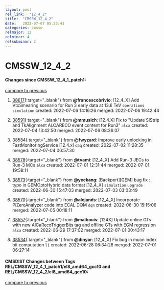 ```yaml
---
layout: post
rel_link:  "12_4_2"
title:  "CMSSW_12_4_2"
date:   2022-07-07 05:23:41
categories: cmssw
relmajor: 12
relminor: 4
relsubminor: 2
---
```


# CMSSW_12_4_2
#### Changes since CMSSW_12_4_1_patch1:
[compare to previous](https://github.com/cms-sw/cmssw/compare/CMSSW_12_4_1_patch1...CMSSW_12_4_2)



1. [38617](http://github.com/cms-sw/cmssw/pull/38617){:target="_blank"}  from **@francescobrivio**: [12_4_X] Add VtxSmearing scenario for Run 3 early data at 13.6 TeV `operations` `simulation` created: 2022-07-06 14:16:26 merged: 2022-07-06 19:42:44

2. [38591](http://github.com/cms-sw/cmssw/pull/38591){:target="_blank"}  from **@mmusich**: [12.4.X] Fix to "Update SiStrip and TkAlignment ALCARECO event content for Run3" `alca` created: 2022-07-04 13:42:50 merged: 2022-07-06 08:26:07

3. [38584](http://github.com/cms-sw/cmssw/pull/38584){:target="_blank"}  from **@fwyzard**: Improve early unlocking in FastMonitoringService [12.4.x] `daq` created: 2022-07-02 11:28:35 merged: 2022-07-04 06:57:30

4. [38578](http://github.com/cms-sw/cmssw/pull/38578){:target="_blank"}  from **@tvami**: [12_4_X] Add Run-3 JECs to Run-3 MCs `alca` created: 2022-07-01 12:31:44 merged: 2022-07-01 19:58:11

5. [38573](http://github.com/cms-sw/cmssw/pull/38573){:target="_blank"}  from **@yeckang**: [Backport][GEM]  bug fix : typo in GEMOptoHybrid data format [12_4_X] `simulation` `upgrade` created: 2022-06-30 15:47:03 merged: 2022-07-03 03:03:49

6. [38570](http://github.com/cms-sw/cmssw/pull/38570){:target="_blank"}  from **@alejands**: [12_4_X] Incorporate PiZeroAnalyzer code into ECAL DQM `dqm` created: 2022-06-30 15:15:06 merged: 2022-07-05 00:18:11

7. [38557](http://github.com/cms-sw/cmssw/pull/38557){:target="_blank"}  from **@malbouis**: [124X] Update online GTs with new AlCaRecoTriggerBits tag and offline GTs with EGM regression `alca` created: 2022-06-29 17:37:02 merged: 2022-07-01 00:43:17

8. [38534](http://github.com/cms-sw/cmssw/pull/38534){:target="_blank"}  from **@dinyar**: [12_4_X] Fix bug in muon index bit computation `l1` created: 2022-06-28 06:34:28 merged: 2022-07-01 06:27:14

#### CMSDIST Changes between Tags REL/CMSSW_12_4_1_patch1/el8_amd64_gcc10 and REL/CMSSW_12_4_2/el8_amd64_gcc10:
[compare to previous](https://github.com/cms-sw/cmsdist/compare/REL/CMSSW_12_4_1_patch1/el8_amd64_gcc10...REL/CMSSW_12_4_2/el8_amd64_gcc10)


